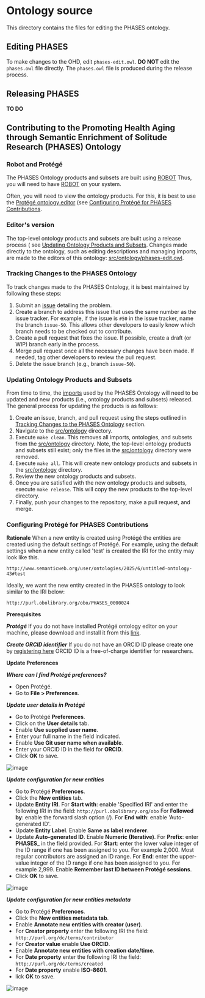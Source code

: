 # Ontology source

This directory contains the files for editing the PHASES ontology.  

## Editing PHASES

To make changes to the OHD, edit `phases-edit.owl`. **DO NOT** edit the `phases.owl` file directly. The `phases.owl` file is produced during the release process.

## Releasing PHASES

**TO DO**
## Contributing to the Promoting Health Aging through Semantic Enrichment of Solitude Research (PHASES) Ontology

### Robot and Protégé
The PHASES Ontology products and subsets are built using [ROBOT](https://robot.obolibrary.org/) Thus, you will need to have [ROBOT](https://robot.obolibrary.org/) on your system.

Often, you will need to view the ontology products. For this, it is best to use the [Protégé ontology editor](https://protege.stanford.edu/) (see [Configuring Protégé for PHASES Contributions](#configuring-protégé-for-phases-contributions).

### Editor's version
The top-level ontology products and subsets are built using a release process ( see [Updating Ontology Products and Subsets](#updating-ontology-products-and-subsets). Changes made directly to the ontology, such as editing descriptions and managing imports, are made to the editors of this ontology: [src/ontology/phases-edit.owl](https://github.com/Buffalo-Ontology-Group/phases/blob/main/src/ontology/phases-edit.owl).

### Tracking Changes to the PHASES Ontology

To track changes made to the PHASES Ontology, it is best maintained by following these steps:

1. Submit an [issue](https://github.com/Buffalo-Ontology-Group/phases/issues) detailing the problem.
2. Create a branch to address this issue that uses the same number as the issue tracker. For example, if the issue is `#50` in the issue tracker, name the branch `issue-50`. This 
   allows other developers to easily know which branch needs to be checked out to contribute.
3. Create a pull request that fixes the issue. If possible, create a draft (or WIP) branch early in the process.
4. Merge pull request once all the necessary changes have been made. If needed, tag other developers to review the pull request.
5. Delete the issue branch (e.g., branch `issue-50`).

### Updating Ontology Products and Subsets

From time to time, the [imports](https://github.com/Buffalo-Ontology-Group/phases/tree/main/src/ontology/imports) used by the PHASES Ontology will need to be updated and new products (i.e., ontology products and subsets) released. The general process for updating the products is as follows:

1. Create an issue, branch, and pull request using the steps outlined in [Tracking Changes to the PHASES Ontology](#tracking-changes-to-the-phases-ontology) section.
2. Navigate to the [src/ontology](https://github.com/Buffalo-Ontology-Group/phases/tree/main/src/ontology) directory.
3. Execute `make clean`. This removes all imports, ontologies, and subsets from the [src/ontology](https://github.com/Buffalo-Ontology-Group/phases/tree/main/src/ontology) 
   directory. Note, the top-level ontology products and subsets still exist; only the 
   files in the [src/ontology](https://github.com/Buffalo-Ontology-Group/phases/tree/main/src/ontology) directory were removed.
4. Execute `make all`. This will create new ontology products and subsets in the [src/ontology](https://github.com/Buffalo-Ontology-Group/phases/tree/main/src/ontology) directory.
5. Review the new ontology products and subsets.
6. Once you are satisfied with the new ontology products and subsets, execute `make release`. This will copy the new products to the top-level directory.
7. Finally, push your changes to the repository, make a pull request, and merge.

### Configuring Protégé for PHASES Contributions

**Rationale** 
When a new entity is created using Protégé the entities are created using the default settings of Protégé. For example, using the default settings when a new entity called 'test' is created the IRI for the entity may look like this.

`http://www.semanticweb.org/user/ontologies/2025/6/untitled-ontology-43#test`

Ideally, we want the new entity created in the PHASES ontology to look similar to the IRI below:

`http://purl.obolibrary.org/obo/PHASES_0000024`

**Prerequisites**

**_Protégé_**
If you do not have installed Protégé ontology editor on your machine, please download and install it from this [link](https://protege.stanford.edu/).

**_Create ORCID identifier_**
If you do not have an ORCID ID please create one by [registering here](https://orcid.org/) ORCID ID is a free-of-charge identifier for researchers.

**Update Preferences**

**_Where can I find Protégé preferences?_**
  - Open Protégé.
  - Go to **File > Preferences**.
    
**_Update user details in Protégé_**

  - Go to Protégé **Preferences**.
  - Click on the **User details** tab.
  - Enable **Use supplied user name**.
  - Enter your full name in the field indicated.
  - Enable **Use Git user name when available**.
  - Enter your ORCID ID in the field for **ORCID**.
  - Click **OK** to save.


![image](https://github.com/user-attachments/assets/d6d68ff0-7d19-443a-826f-5b35131c5056)


**_Update configuration for new entities_**

- Go to Protégé **Preferences**.
- Click the **New entities** tab.
- Update **Entity IRI**.
    For **Start with**: enable 'Specified IRI' and enter the following IRI in the field:
        `http://purl.obolibrary.org/obo`
    For **Followed by**: enable the forward slash option (/).
    For **End with**: enable 'Auto-generated ID'.
- Update **Entity Label**.
    Enable **Same as label renderer**.
- Update **Auto-generated ID**.
    Enable **Numeric (Iterative)**.
    For **Prefix**: enter **PHASES_** in the field provided.
    For **Start**: enter the lower value integer of the ID range if one has been assigned to you. For example 2,000. Most regular contributors are assigned an ID range.
    For **End**: enter the upper-value integer of the ID range if one has been assigned to you. For example 2,999.
    Enable **Remember last ID between Protégé sessions**.
- Click **OK** to save.


![image](https://github.com/user-attachments/assets/6be0729b-a5cf-483e-a084-301a8d91e082)

**_Update configuration for new entities metadata_**

- Go to Protégé **Preferences**.
- Click the **New entities metadata tab**.
- Enable **Annotate new entities with creator (user)**.
- For **Creator property** enter the following IRI the field:
    `http://purl.org/dc/terms/contributor`
- For **Creator value** enable **Use ORCID**.
- Enable **Annotate new entities with creation date/time**.
- For **Date property** enter the following IRI the field:
    `http://purl.org/dc/terms/created`
- For **Date property** enable **ISO-8601**.
- lick **OK** to save.
  
![image](https://github.com/user-attachments/assets/111d65e5-cc69-41bb-b1bf-26ba7e327f6e)
